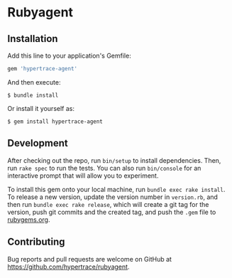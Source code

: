 # Rubyagent

## Installation

Add this line to your application's Gemfile:

```ruby
gem 'hypertrace-agent'
```

And then execute:

    $ bundle install

Or install it yourself as:

    $ gem install hypertrace-agent

## Development

After checking out the repo, run `bin/setup` to install dependencies. Then, run `rake spec` to run the tests. You can also run `bin/console` for an interactive prompt that will allow you to experiment.

To install this gem onto your local machine, run `bundle exec rake install`. To release a new version, update the version number in `version.rb`, and then run `bundle exec rake release`, which will create a git tag for the version, push git commits and the created tag, and push the `.gem` file to [rubygems.org](https://rubygems.org).

## Contributing

Bug reports and pull requests are welcome on GitHub at https://github.com/hypertrace/rubyagent.
